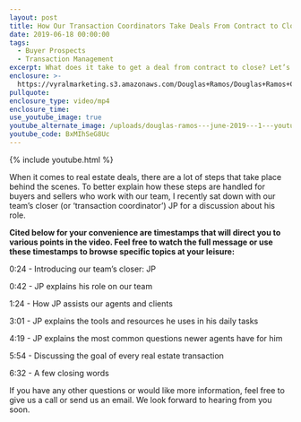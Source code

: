 ```yaml
---
layout: post
title: How Our Transaction Coordinators Take Deals From Contract to Close
date: 2019-06-18 00:00:00
tags:
  - Buyer Prospects
  - Transaction Management
excerpt: What does it take to get a deal from contract to close? Let’s discuss.
enclosure: >-
  https://vyralmarketing.s3.amazonaws.com/Douglas+Ramos/Douglas+Ramos+Century+21+_+How+Our+Transaction+Coordinators+Take+Deals+From+Contract+to+Close_.mp4
pullquote:
enclosure_type: video/mp4
enclosure_time:
use_youtube_image: true
youtube_alternate_image: /uploads/douglas-ramos---june-2019---1---youtube.jpg
youtube_code: BxMIhSeG8Uc
---
```


{% include youtube.html %}

When it comes to real estate deals, there are a lot of steps that take place behind the scenes. To better explain how these steps are handled for buyers and sellers who work with our team, I recently sat down with our team’s closer (or ‘transaction coordinator’) JP for a discussion about his role.&nbsp;

**Cited below for your convenience are timestamps that will direct you to various points in the video. Feel free to watch the full message or use these timestamps to browse specific topics at your leisure:&nbsp;**

0:24 - Introducing our team’s closer: JP

0:42 - JP explains his role on our team

1:24 - How JP assists our agents and clients

3:01 - JP explains the tools and resources he uses in his daily tasks

4:19 - JP explains the most common questions newer agents have for him&nbsp;

5:54 - Discussing the goal of every real estate transaction

6:32 - A few closing words&nbsp;

If you have any other questions or would like more information, feel free to give us a call or send us an email. We look forward to hearing from you soon.<br>&nbsp;
